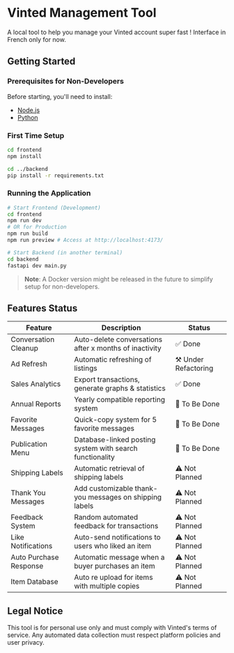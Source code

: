 # Vinted Management Tool

A local tool to help you manage your Vinted account super fast !
Interface in French only for now.

## Getting Started

### Prerequisites for Non-Developers

Before starting, you'll need to install:

- [Node.js](https://nodejs.org/en/download)
- [Python](https://www.python.org/)

### First Time Setup

```bash
cd frontend
npm install

cd ../backend
pip install -r requirements.txt
```

### Running the Application

```bash
# Start Frontend (Development)
cd frontend
npm run dev
# OR for Production
npm run build
npm run preview # Access at http://localhost:4173/

# Start Backend (in another terminal)
cd backend
fastapi dev main.py
```

> **Note**: A Docker version might be released in the future to simplify setup for non-developers.

## Features Status

| Feature                | Description                                              | Status               |
| ---------------------- | -------------------------------------------------------- | -------------------- |
| Conversation Cleanup   | Auto-delete conversations after x months of inactivity   | ✅ Done |
| Ad Refresh             | Automatic refreshing of listings                         | ⚒️ Under Refactoring |
| Sales Analytics        | Export transactions, generate graphs & statistics        | ✅ Done |
| Annual Reports         | Yearly compatible reporting system                       | 📝 To Be Done        |
| Favorite Messages      | Quick-copy system for 5 favorite messages                | 📝 To Be Done        |
| Publication Menu       | Database-linked posting system with search functionality | 📝 To Be Done        |
| Shipping Labels        | Automatic retrieval of shipping labels                   | ⚠️ Not Planned       |
| Thank You Messages     | Add customizable thank-you messages on shipping labels   | ⚠️ Not Planned       |
| Feedback System        | Random automated feedback for transactions               | ⚠️ Not Planned       |
| Like Notifications     | Auto-send notifications to users who liked an item       | ⚠️ Not Planned       |
| Auto Purchase Response | Automatic message when a buyer purchases an item         | ⚠️ Not Planned       |
| Item Database          | Auto re upload for items with multiple copies            | ⚠️ Not Planned       |

## Legal Notice

This tool is for personal use only and must comply with Vinted's terms of service. Any automated data collection must respect platform policies and user privacy.
